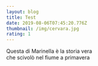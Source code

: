 ```yaml
---
layout: blog
title: Test
date: 2019-08-06T07:45:20.776Z
thumbnail: /img/cervara.jpg
rating: 1
---
```

Questa di Marinella è la storia vera\
che scivolò nel fiume a primavera
